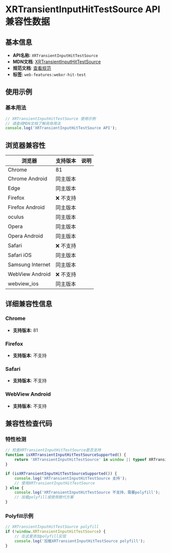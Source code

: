 # XRTransientInputHitTestSource API 兼容性数据

## 基本信息

- **API名称**: `XRTransientInputHitTestSource`
- **MDN文档**: [XRTransientInputHitTestSource](https://developer.mozilla.org/docs/Web/API/XRTransientInputHitTestSource)
- **规范文档**: [查看规范](https://immersive-web.github.io/hit-test/#transient-input-hit-test-source-interface)
- **标签**: `web-features:webxr-hit-test`

## 使用示例

### 基本用法

```javascript
// XRTransientInputHitTestSource 使用示例
// 请查阅MDN文档了解具体用法
console.log('XRTransientInputHitTestSource API');
```

## 浏览器兼容性

| 浏览器 | 支持版本 | 说明 |
|--------|----------|------|
| Chrome | 81 |  |
| Chrome Android | 同主版本 |  |
| Edge | 同主版本 |  |
| Firefox | ❌ 不支持 |  |
| Firefox Android | 同主版本 |  |
| oculus | 同主版本 |  |
| Opera | 同主版本 |  |
| Opera Android | 同主版本 |  |
| Safari | ❌ 不支持 |  |
| Safari iOS | 同主版本 |  |
| Samsung Internet | 同主版本 |  |
| WebView Android | ❌ 不支持 |  |
| webview_ios | 同主版本 |  |

## 详细兼容性信息

### Chrome

- **支持版本**: 81

### Firefox

- **支持版本**: 不支持

### Safari

- **支持版本**: 不支持

### WebView Android

- **支持版本**: 不支持

## 兼容性检查代码

### 特性检测

```javascript
// 检查XRTransientInputHitTestSource是否支持
function isXRTransientInputHitTestSourceSupported() {
    return 'XRTransientInputHitTestSource' in window || typeof XRTransientInputHitTestSource !== 'undefined';
}

if (isXRTransientInputHitTestSourceSupported()) {
    console.log('XRTransientInputHitTestSource 支持');
    // 使用XRTransientInputHitTestSource
} else {
    console.log('XRTransientInputHitTestSource 不支持，需要polyfill');
    // 加载polyfill或使用替代方案
}
```

### Polyfill示例

```javascript
// XRTransientInputHitTestSource polyfill
if (!window.XRTransientInputHitTestSource) {
    // 在这里添加polyfill实现
    console.log('加载XRTransientInputHitTestSource polyfill');
}
```

